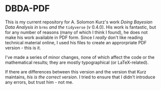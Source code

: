 # DBDA-PDF
This is my current repository for A. Solomon Kurz's work *Doing Bayesian Data Analysis in* `brms` *and the* `tidyverse` (v 0.4.0). His work is fantastic, but for any number of reasons (many of which I think I found), he does not make his work available in PDF form. Since I *really* don't like reading technical material online, I used his files to create an approrpriate PDF version - this is it. 

I've made a series of minor changes, none of which affect the code or the mathematical results; they are mostly typographical (or LaTeX-related). 

If there are differences between this version and the version that Kurz maintains, *his is the correct version*. I tried to ensure that I didn't introduce any errors, but trust him - not me.
